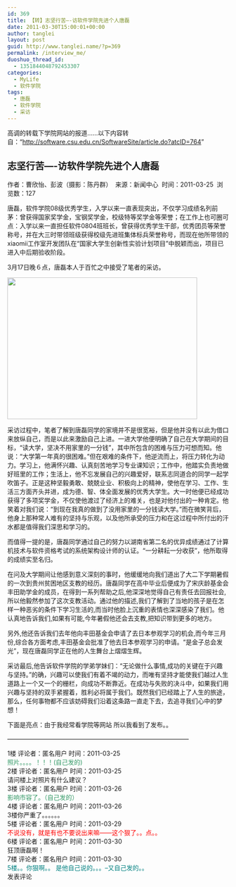 ```yaml
---
id: 369
title: 【转】志坚行苦—-访软件学院先进个人唐磊
date: 2011-03-30T15:00:01+00:00
author: tanglei
layout: post
guid: http://www.tanglei.name/?p=369
permalink: /interview_me/
duoshuo_thread_id:
  - 1351844048792453307
categories:
  - MyLife
  - 软件学院
tags:
  - 唐磊
  - 软件学院
  - 采访
---
```

高调的转载下学院网站的报道……以下内容转自：“<a href="http://software.csu.edu.cn/SoftwareSite/article.do?atcID=764" target="_blank">http://software.csu.edu.cn/SoftwareSite/article.do?atcID=764</a>”

## 志坚行苦&#8212;-访软件学院先进个人唐磊

作者：曹欣怡、彭波（摄影：陈丹群）  来源：新闻中心  时间：2011-03-25  浏览数：127

唐磊，软件学院08级优秀学生，入学以来一直表现突出，不仅学习成绩名列前茅：曾获得国家奖学金，宝钢奖学金，校级特等奖学金等荣誉；在工作上也可圈可点：入学以来一直担任软件0804班班长，曾获得优秀学生干部，优秀团员等荣誉称号，并在大三时带领班级获得校级先进班集体标兵荣誉称号，而现在他所带领的xiaomii工作室开发团队在“国家大学生创新性实验计划项目”中脱颖而出，项目已进入中后期验收阶段。

3月17日晚６点，唐磊本人于百忙之中接受了笔者的采访。

[<img class="aligncenter size-full wp-image-370" title="interview_me" src="http://www.tanglei.name/wp-content/uploads/2011/03/interview_me.jpg" alt="" width="432" height="322" />](http://www.tanglei.name/wp-content/uploads/2011/03/interview_me.jpg)

采访过程中，笔者了解到唐磊同学的家境并不是很宽裕，但是他并没有以此为借口来放纵自己，而是以此来激励自己上进。一进大学他便明确了自己在大学期间的目标，“读大学，坚决不用家里的一分钱”，其中所包含的困难与压力可想而知。他说：“大学第一年真的很困难。”但在艰难的条件下，他逆流而上，将压力转化为动力。学习上，他满怀兴趣、认真刻苦地学习专业课知识；工作中，他踏实负责地做好班里的工作；生活上，他不忘发展自己的兴趣爱好，联系志同道合的同学一起学吹笛子。正是这种坚毅勇敢、兢兢业业、积极向上的精神，使他在学习、工作、生活三方面齐头并进，成为德、智、体全面发展的优秀大学生。大一时他便已经成功获得了多项奖学金，不仅使他渡过了经济上的难关，也是对他付出的一种肯定。他笑着对我们说：“到现在我真的做到了没用家里的一分钱读大学。”而在微笑背后，他身上那种常人难有的坚持与乐观，以及他所承受的压力和在这过程中所付出的汗水都是值得我们深思和学习的。

而值得一提的是，唐磊同学通过自己的努力以湖南省第二名的优异成绩通过了计算机技术与软件资格考试的系统架构设计师的认证。“一分耕耘一分收获”，他所取得的成绩实至名归。

在问及大学期间让他感到意义深刻的事时，他缓缓地向我们道出了大二下学期暑假的一次到贵州贫困地区支教的经历。唐磊同学在高中毕业后便成为了宋庆龄基金会丰田助学金的成员，在得到一系列帮助之后,他深深地觉得自己有责任去回报社会,所以他毅然参加了这次支教活动。通过他的描述,我们了解到了当地的孩子是在怎样一种恶劣的条件下学习生活的,而当时他脸上沉重的表情也深深感染了我们。他认真地告诉我们,如果有可能,今年暑假他还会去支教,把知识带到更多的地方。

另外,他还告诉我们去年他向丰田基金会申请了去日本参观学习的机会,而今年三月份,综合各方面考虑,丰田基金会批准了他去日本参观学习的申请。“是金子总会发光”，现在唐磊同学正在他的人生舞台上熠熠生辉。

采访最后,他告诉软件学院的学弟学妹们：“无论做什么事情,成功的关键在于兴趣与坚持。”的确，兴趣可以使我们有着不竭的动力，而唯有坚持才能使我们越过人生道路上一个又一个的栅栏，向成功不断靠近。在成功与失败的决斗中，如果我们用兴趣与坚持的双手紧握着，胜利必将属于我们。既然我们已经踏上了人生的旅途，那么，任何事物都不应该妨碍我们沿着这条路一直走下去，去追寻我们心中的梦想！

下面是亮点：由于我经常看学院等网站 所以我看到了发布。。

&#8212;&#8212;&#8212;&#8212;&#8212;&#8212;&#8212;&#8212;&#8212;&#8212;&#8212;&#8212;&#8212;&#8212;&#8212;&#8212;&#8212;&#8212;&#8212;&#8212;&#8212;&#8212;&#8212;&#8212;&#8212;&#8212;&#8212;&#8212;&#8212;&#8211;

<div id="_mcePaste">
  1楼 评论者：匿名用户 时间：2011-03-25
</div>

<div id="_mcePaste">
  <span style="color: #339966;">照片。。。。！！！(自己发的)</span>
</div>

<div id="_mcePaste">
  2楼 评论者：匿名用户 时间：2011-03-25
</div>

<div id="_mcePaste">
  请问楼上对照片有什么建议？
</div>

<div id="_mcePaste">
  3楼 评论者：匿名用户 时间：2011-03-26
</div>

<div id="_mcePaste">
  <span style="color: #339966;">影响市容了。（自己发的）</span>
</div>

<div id="_mcePaste">
  4楼 评论者：匿名用户 时间：2011-03-26
</div>

<div id="_mcePaste">
  3楼你严重了。。。。。。
</div>

<div id="_mcePaste">
  5楼 评论者：匿名用户 时间：2011-03-29
</div>

<div id="_mcePaste">
  <span style="color: #ff0000;">不说没有，就是有也不要说出来嘛——这个狠了。。点。。</span>
</div>

<div id="_mcePaste">
  6楼 评论者：匿名用户 时间：2011-03-30
</div>

<div id="_mcePaste">
  狂顶唐磊啊！
</div>

<div id="_mcePaste">
  7楼 评论者：匿名用户 时间：2011-03-30
</div>

<div id="_mcePaste">
  <span style="color: #008080;">5楼。。你狠啊。。 是他自己说的。。。&#8211;又自己发的。。</span>
</div>

<div id="_mcePaste">
  发表评论
</div>